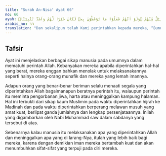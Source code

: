 ```yaml
---
title: "Surah An-Nisa' Ayat 66"
no: 66
ayah: وَلَوْ اَنَّا كَتَبْنَا عَلَيْهِمْ اَنِ اقْتُلُوْٓا اَنْفُسَكُمْ اَوِ اخْرُجُوْا مِنْ دِيَارِكُمْ مَّا فَعَلُوْهُ اِلَّا قَلِيْلٌ مِّنْهُمْ ۗوَلَوْ اَنَّهُمْ فَعَلُوْا مَا يُوْعَظُوْنَ بِهٖ لَكَانَ خَيْرًا لَّهُمْ وَاَشَدَّ تَثْبِيْتًاۙ
arabic_no: ٦٦
translation: "Dan sekalipun telah Kami perintahkan kepada mereka, “Bunuhlah dirimu atau keluarlah kamu dari kampung halamanmu,” ternyata mereka tidak akan melakukannya, kecuali sebagian kecil dari mereka. Dan sekiranya mereka benar-benar melaksanakan perintah yang diberikan, niscaya itu lebih baik bagi mereka dan lebih menguatkan (iman mereka),"
---
```


## Tafsir

Ayat ini menjelaskan berbagai sikap manusia pada umumnya dalam mematuhi perintah Allah. Kebanyakan mereka apabila diperintahkan hal-hal yang berat, mereka enggan bahkan menolak untuk melaksanakannya seperti halnya orang-orang munafik dan mereka yang lemah imannya.

Adapun orang yang benar-benar beriman selalu menaati segala yang diperintahkan Allah bagaimanapun beratnya perintah itu, walaupun perintah itu meminta pengorbanan jiwa, harta atau meninggalkan kampung halaman. Hal ini terbukti dari sikap kaum Muslimin pada waktu diperintahkan hijrah ke Madinah dan pada waktu diperintahkan berperang melawan musuh yang amat kuat, berlipat ganda jumlahnya dan lengkap persenjataannya. Inilah yang digambarkan oleh Nabi Muhammad saw dalam sabdanya yang tersebut di atas.

Sebenarnya kalau manusia itu melaksanakan apa yang diperintahkan Allah dan meninggalkan apa yang di larang-Nya, itulah yang lebih baik bagi mereka, karena dengan demikian iman mereka bertambah kuat dan akan menumbuhkan sifat-sifat yang terpuji pada diri mereka.